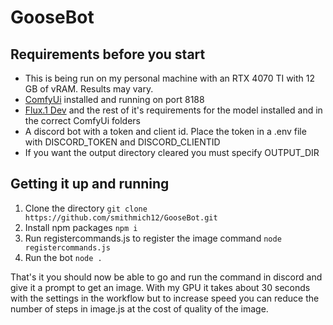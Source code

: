 # GooseBot

## Requirements before you start
- This is being run on my personal machine with an RTX 4070 TI with 12 GB of vRAM. Results may vary.
- [ComfyUi](https://github.com/comfyanonymous/ComfyUI) installed and running on port 8188
- [Flux.1 Dev](https://huggingface.co/black-forest-labs/FLUX.1-dev) and the rest of it's requirements for the model installed and in the correct ComfyUi folders
- A discord bot with a token and client id. Place the token in a .env file with DISCORD_TOKEN and DISCORD_CLIENTID
- If you want the output directory cleared you must specify OUTPUT_DIR

## Getting it up and running
1. Clone the directory
`git clone https://github.com/smithmich12/GooseBot.git`
2. Install npm packages
`npm i`
3. Run registercommands.js to register the image command
`node registercommands.js`
4. Run the bot
`node .`

That's it you should now be able to go and run the command in discord and give it a prompt to get an image. With my GPU it takes about 30 seconds with the settings in the workflow but to increase speed you can reduce the number of steps in image.js at the cost of quality of the image.
